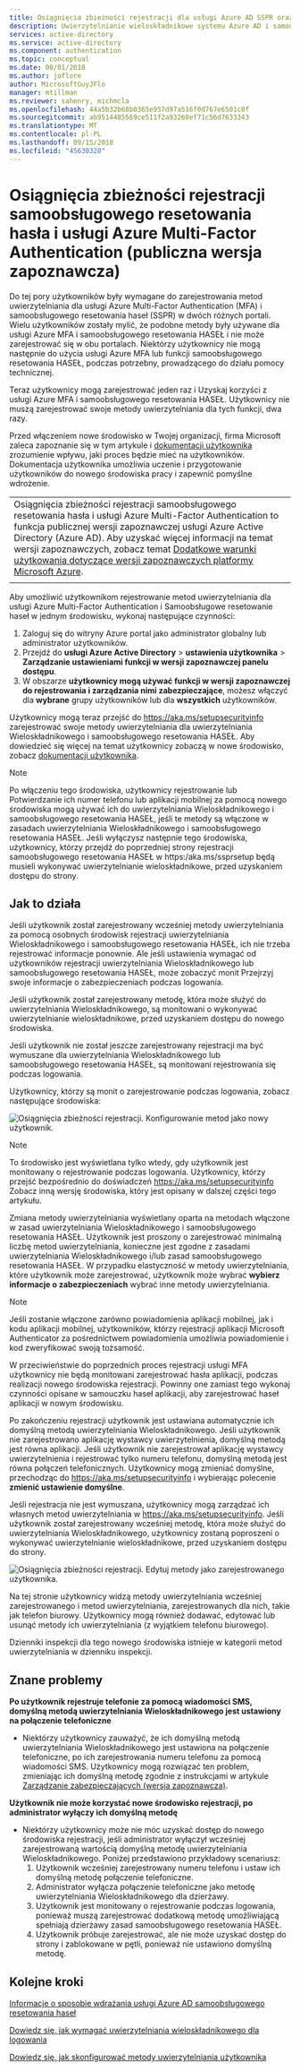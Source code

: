 ```yaml
---
title: Osiągnięcia zbieżności rejestracji dla usługi Azure AD SSPR oraz uwierzytelnianie wieloskładnikowe (publiczna wersja zapoznawcza)
description: Uwierzytelnianie wieloskładnikowe systemu Azure AD i samoobsługi resetowaniem hasła rejestracji (publiczna wersja zapoznawcza)
services: active-directory
ms.service: active-directory
ms.component: authentication
ms.topic: conceptual
ms.date: 08/01/2018
ms.author: joflore
author: MicrosoftGuyJFlo
manager: mtillman
ms.reviewer: sahenry, michmcla
ms.openlocfilehash: 44a5b32b68b0365e957d97a516f0d767e6501c0f
ms.sourcegitcommit: ab9514485569ce511f2a93260ef71c56d7633343
ms.translationtype: MT
ms.contentlocale: pl-PL
ms.lasthandoff: 09/15/2018
ms.locfileid: "45630328"
---
```

# <a name="converged-registration-for-self-service-password-reset-and-azure-multi-factor-authentication-public-preview"></a>Osiągnięcia zbieżności rejestracji samoobsługowego resetowania hasła i usługi Azure Multi-Factor Authentication (publiczna wersja zapoznawcza)

Do tej pory użytkowników były wymagane do zarejestrowania metod uwierzytelniania dla usługi Azure Multi-Factor Authentication (MFA) i samoobsługowego resetowania haseł (SSPR) w dwóch różnych portali. Wielu użytkowników zostały mylić, że podobne metody były używane dla usługi Azure MFA i samoobsługowego resetowania HASEŁ i nie może zarejestrować się w obu portalach. Niektórzy użytkownicy nie mogą następnie do użycia usługi Azure MFA lub funkcji samoobsługowego resetowania HASEŁ, podczas potrzebny, prowadzącego do działu pomocy technicznej. 

Teraz użytkownicy mogą zarejestrować jeden raz i Uzyskaj korzyści z usługi Azure MFA i samoobsługowego resetowania HASEŁ. Użytkownicy nie muszą zarejestrować swoje metody uwierzytelniania dla tych funkcji, dwa razy.  

Przed włączeniem nowe środowisko w Twojej organizacji, firma Microsoft zaleca zapoznanie się w tym artykule i [dokumentacji użytkownika](https://aka.ms/securityinfoguide) zrozumienie wpływu, jaki proces będzie mieć na użytkowników. Dokumentacja użytkownika umożliwia uczenie i przygotowanie użytkowników do nowego środowiska pracy i zapewnić pomyślne wdrożenie.

|     |
| --- |
| Osiągnięcia zbieżności rejestracji samoobsługowego resetowania hasła i usługi Azure Multi-Factor Authentication to funkcja publicznej wersji zapoznawczej usługi Azure Active Directory (Azure AD). Aby uzyskać więcej informacji na temat wersji zapoznawczych, zobacz temat [Dodatkowe warunki użytkowania dotyczące wersji zapoznawczych platformy Microsoft Azure](https://azure.microsoft.com/support/legal/preview-supplemental-terms/).|
|     |

Aby umożliwić użytkownikom rejestrowanie metod uwierzytelniania dla usługi Azure Multi-Factor Authentication i Samoobsługowe resetowanie haseł w jednym środowisku, wykonaj następujące czynności:

1. Zaloguj się do witryny Azure portal jako administrator globalny lub administrator użytkowników.
2. Przejdź do **usługi Azure Active Directory** > **ustawienia użytkownika** > **Zarządzanie ustawieniami funkcji w wersji zapoznawczej panelu dostępu**.
3. W obszarze **użytkownicy mogą używać funkcji w wersji zapoznawczej do rejestrowania i zarządzania nimi zabezpieczające**, możesz włączyć dla **wybrane** grupy użytkowników lub dla **wszystkich** użytkowników.

Użytkownicy mogą teraz przejść do [ https://aka.ms/setupsecurityinfo ](https://aka.ms/setupsecurityinfo) zarejestrować swoje metody uwierzytelniania dla uwierzytelniania Wieloskładnikowego i samoobsługowego resetowania HASEŁ. Aby dowiedzieć się więcej na temat użytkownicy zobaczą w nowe środowisko, zobacz [dokumentacji użytkownika](https://aka.ms/securityinfoguide).  

> [!NOTE]
> Po włączeniu tego środowiska, użytkownicy rejestrowanie lub Potwierdzanie ich numer telefonu lub aplikacji mobilnej za pomocą nowego środowiska mogą używać ich do uwierzytelniania Wieloskładnikowego i samoobsługowego resetowania HASEŁ, jeśli te metody są włączone w zasadach uwierzytelniania Wieloskładnikowego i samoobsługowego resetowania HASEŁ. Jeśli wyłączysz następnie tego środowiska, użytkownicy, którzy przejdź do poprzedniej strony rejestracji samoobsługowego resetowania HASEŁ w https:/aka.ms/ssprsetup będą musieli wykonywać uwierzytelnianie wieloskładnikowe, przed uzyskaniem dostępu do strony.  

## <a name="how-it-works"></a>Jak to działa

Jeśli użytkownik został zarejestrowany wcześniej metody uwierzytelniania za pomocą osobnych środowisk rejestracji uwierzytelniania Wieloskładnikowego i samoobsługowego resetowania HASEŁ, ich nie trzeba rejestrować informacje ponownie. Ale jeśli ustawienia wymagać od użytkowników rejestracji uwierzytelniania Wieloskładnikowego lub samoobsługowego resetowania HASEŁ, może zobaczyć monit Przejrzyj swoje informacje o zabezpieczeniach podczas logowania.

Jeśli użytkownik został zarejestrowany metodę, która może służyć do uwierzytelniania Wieloskładnikowego, są monitowani o wykonywać uwierzytelnianie wieloskładnikowe, przed uzyskaniem dostępu do nowego środowiska.

Jeśli użytkownik nie został jeszcze zarejestrowany rejestracji ma być wymuszane dla uwierzytelniania Wieloskładnikowego lub samoobsługowego resetowania HASEŁ, są monitowani rejestrowania się podczas logowania.

Użytkownicy, którzy są monit o zarejestrowanie podczas logowania, zobacz następujące środowiska:

![Osiągnięcia zbieżności rejestracji. Konfigurowanie metod jako nowy użytkownik.](./media/concept-registration-mfa-sspr-converged/concept-registration-add-methods.png)

> [!NOTE]
> To środowisko jest wyświetlana tylko wtedy, gdy użytkownik jest monitowany o rejestrowanie podczas logowania. Użytkownicy, którzy przejść bezpośrednio do doświadczeń https://aka.ms/setupsecurityinfo Zobacz inną wersję środowiska, który jest opisany w dalszej części tego artykułu.

Zmiana metody uwierzytelniania wyświetlany oparta na metodach włączone w zasad uwierzytelniania Wieloskładnikowego i samoobsługowego resetowania HASEŁ. Użytkownik jest proszony o zarejestrować minimalną liczbę metod uwierzytelniania, konieczne jest zgodne z zasadami uwierzytelniania Wieloskładnikowego i/lub zasad samoobsługowego resetowania HASEŁ. W przypadku elastyczność w metody uwierzytelniania, które użytkownik może zarejestrować, użytkownik może wybrać **wybierz informacje o zabezpieczeniach** wybrać inne metody uwierzytelniania.  

> [!NOTE]
> Jeśli zostanie włączone zarówno powiadomienia aplikacji mobilnej, jak i kodu aplikacji mobilnej, użytkowników, którzy rejestracji aplikacji Microsoft Authenticator za pośrednictwem powiadomienia umożliwia powiadomienie i kod zweryfikować swoją tożsamość.

W przeciwieństwie do poprzednich proces rejestracji usługi MFA użytkownicy nie będą monitowani zarejestrować hasła aplikacji, podczas realizacji nowego środowiska rejestracji. Powinny one zamiast tego wykonaj czynności opisane w samouczku haseł aplikacji, aby zarejestrować haseł aplikacji w nowym środowisku.  

Po zakończeniu rejestracji użytkownik jest ustawiana automatycznie ich domyślną metodą uwierzytelniania Wieloskładnikowego. Jeśli użytkownik nie zarejestrowano aplikację wystawcy uwierzytelnienia, domyślną metodą jest równa aplikacji. Jeśli użytkownik nie zarejestrował aplikację wystawcy uwierzytelnienia i rejestrować tylko numeru telefonu, domyślną metodą jest równa połączeń telefonicznych. Użytkownicy mogą zmieniać domyślne, przechodząc do https://aka.ms/setupsecurityinfo i wybierając polecenie **zmienić ustawienie domyślne**.  

Jeśli rejestracja nie jest wymuszana, użytkownicy mogą zarządzać ich własnych metod uwierzytelniania w https://aka.ms/setupsecurityinfo. Jeśli użytkownik został zarejestrowany wcześniej metodę, która może służyć do uwierzytelniania Wieloskładnikowego, użytkownicy zostaną poproszeni o wykonywać uwierzytelnianie wieloskładnikowe, przed uzyskaniem dostępu do strony.  

![Osiągnięcia zbieżności rejestracji. Edytuj metody jako zarejestrowanego użytkownika.](./media/concept-registration-mfa-sspr-converged/concept-registration-edit-methods.png)

Na tej stronie użytkownicy widzą metody uwierzytelniania wcześniej zarejestrowanego i metod uwierzytelniania, zarejestrowanych dla nich, takie jak telefon biurowy. Użytkownicy mogą również dodawać, edytować lub usunąć metody ich uwierzytelniania (z wyjątkiem telefonu biurowego).  

Dzienniki inspekcji dla tego nowego środowiska istnieje w kategorii metod uwierzytelniania w dzienniku inspekcji.  

## <a name="known-issues"></a>Znane problemy

**Po użytkownik rejestruje telefonie za pomocą wiadomości SMS, domyślną metodą uwierzytelniania Wieloskładnikowego jest ustawiony na połączenie telefoniczne**

   * Niektórzy użytkownicy zauważyć, że ich domyślną metodą uwierzytelniania Wieloskładnikowego jest ustawiona na połączenie telefoniczne, po ich zarejestrowania numeru telefonu za pomocą wiadomości SMS. Użytkownicy mogą rozwiązać ten problem, zmieniając ich domyślną metodę zgodnie z instrukcjami w artykule [Zarządzanie zabezpieczających (wersja zapoznawcza)](../user-help/security-info-manage-settings.md#change-your-info).

**Użytkownik nie może korzystać nowe środowisko rejestracji, po administrator wyłączy ich domyślną metodę**

   * Niektórzy użytkownicy może nie móc uzyskać dostęp do nowego środowiska rejestracji, jeśli administrator wyłączył wcześniej zarejestrowaną wartością domyślną metodę uwierzytelniania Wieloskładnikowego. Poniżej przedstawiono przykładowy scenariusz:
      1. Użytkownik wcześniej zarejestrowany numeru telefonu i ustaw ich domyślną metodę połączenie telefoniczne.
      2. Administrator wyłącza połączenie telefoniczne jako metodę uwierzytelniania Wieloskładnikowego dla dzierżawy.
      3. Użytkownik jest monitowany o rejestrowanie podczas logowania, ponieważ muszą zarejestrować dodatkową metodę umożliwiającą spełniają dzierżawy zasad samoobsługowego resetowania HASEŁ.
      4. Użytkownik próbuje zarejestrować, ale nie może uzyskać dostęp do strony i zablokowane w pętli, ponieważ nie ustawiono domyślną metodę.

## <a name="next-steps"></a>Kolejne kroki

[Informacje o sposobie wdrażania usługi Azure AD samoobsługowego resetowania haseł](howto-sspr-deployment.md)

[Dowiedz się, jak wymagać uwierzytelniania wieloskładnikowego dla logowania](howto-mfa-getstarted.md)

[Dowiedz się, jak skonfigurować metody uwierzytelniania użytkownika](https://aka.ms/securityinfoguide)